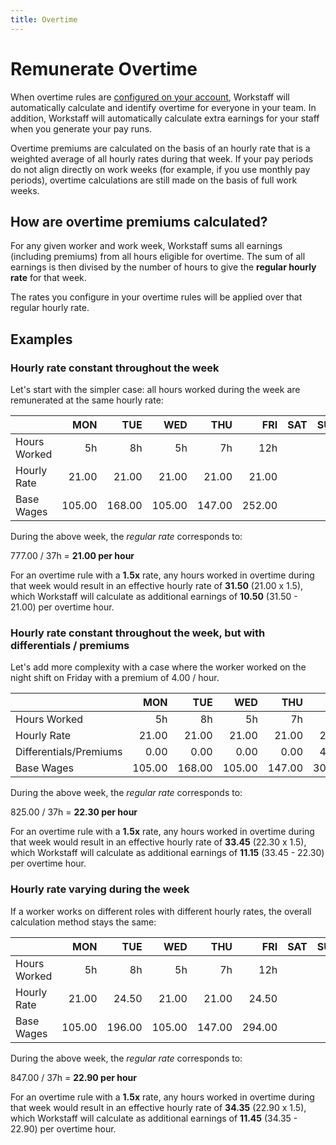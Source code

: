 ```yaml
---
title: Overtime
---
```


# Remunerate Overtime

When overtime rules are [configured on your account](../customize/overtime.md), Workstaff will automatically calculate and identify overtime for everyone in your team. In addition, Workstaff will automatically calculate extra earnings for your staff when you generate your pay runs. 

Overtime premiums are calculated on the basis of an hourly rate that is a weighted average of all hourly rates during that week. If your pay periods do not align directly on work weeks (for example, if you use monthly pay periods), overtime calculations are still made on the basis of full work weeks.

## How are overtime premiums calculated?

For any given worker and work week, Workstaff sums all earnings (including premiums) from all hours eligible for overtime. The sum of all earnings is then divised by the number of hours to give the **regular hourly rate** for that week.

The rates you configure in your overtime rules will be applied over that regular hourly rate. 

## Examples

### Hourly rate constant throughout the week

Let's start with the simpler case: all hours worked during the week are remunerated at the same hourly rate:

|              |    MON |    TUE |    WED |    THU |    FRI | SAT | SUN |  Total |
|--------------|-------:|-------:|-------:|-------:|-------:|----:|----:|-------:|
| Hours Worked |     5h |     8h |     5h |     7h |    12h |     |     |    37h |
| Hourly Rate  |  21.00 |  21.00 |  21.00 |  21.00 |  21.00 |     |     |        |
| Base Wages   | 105.00 | 168.00 | 105.00 | 147.00 | 252.00 |     |     | 777.00 |

During the above week, the _regular rate_ corresponds to:

777.00 / 37h = **21.00 per hour**

For an overtime rule with a **1.5x** rate, any hours worked in overtime during that week would result in an effective hourly rate of **31.50** (21.00 x 1.5), which Workstaff will calculate as additional earnings of **10.50** (31.50 - 21.00) per overtime hour.

### Hourly rate constant throughout the week, but with differentials / premiums

Let's add more complexity with a case where the worker worked on the night shift on Friday with a premium of 4.00 / hour.

|                        |    MON |    TUE |    WED |    THU |    FRI | SAT | SUN |  Total |
|------------------------|-------:|-------:|-------:|-------:|-------:|----:|----:|-------:|
| Hours Worked           |     5h |     8h |     5h |     7h |    12h |     |     |    37h |
| Hourly Rate            |  21.00 |  21.00 |  21.00 |  21.00 |  21.00 |     |     |        |
| Differentials/Premiums |   0.00 |   0.00 |   0.00 |   0.00 |  48.00 |     |     |        |
| Base Wages             | 105.00 | 168.00 | 105.00 | 147.00 | 300.00 |     |     | 825.00 |

During the above week, the _regular rate_ corresponds to:

825.00 / 37h = **22.30 per hour**

For an overtime rule with a **1.5x** rate, any hours worked in overtime during that week would result in an effective hourly rate of **33.45** (22.30 x 1.5), which Workstaff will calculate as additional earnings of **11.15** (33.45 - 22.30) per overtime hour.

### Hourly rate varying during the week

If a worker works on different roles with different hourly rates, the overall calculation method stays the same:

|              |    MON |    TUE |    WED |    THU |    FRI | SAT | SUN |  Total |
|--------------|-------:|-------:|-------:|-------:|-------:|----:|----:|-------:|
| Hours Worked |     5h |     8h |     5h |     7h |    12h |     |     |    37h |
| Hourly Rate  |  21.00 |  24.50 |  21.00 |  21.00 |  24.50 |     |     |        |
| Base Wages   | 105.00 | 196.00 | 105.00 | 147.00 | 294.00 |     |     | 847.00 |

During the above week, the _regular rate_ corresponds to:

847.00 / 37h = **22.90 per hour**

For an overtime rule with a **1.5x** rate, any hours worked in overtime during that week would result in an effective hourly rate of **34.35** (22.90 x 1.5), which Workstaff will calculate as additional earnings of **11.45** (34.35 - 22.90) per overtime hour.
